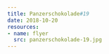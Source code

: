 ```yaml
---
title: Panzerschokolade#19
date: 2018-10-20
resources:
- name: flyer
  src: panzerschokolade-19.jpg
---
```

